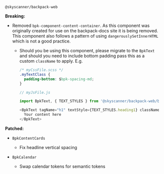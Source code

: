 `@skyscanner/backpack-web`

**Breaking:**
- Removed `bpk-component-content-container`. As this component was originally created for use on the backpack-docs site it is being removed. This component also follows a pattern of using `dangerouslySetInnerHTML` which is not a good practice.
  - Should you be using this component, please migrate to the `BpkText` and should you need to include bottom padding pass this as a custom `className` to apply. E.g.

    ```css
    /* myCssFile.scss */
    .myTextClass {
      padding-bottom: $bpk-spacing-md;
    }
    ```
    ```javascript
    // myJsFile.js
    
    import BpkText, { TEXT_STYLES } from '@skyscanner/backpack-web/bpk-component-text';

    <BpkText tagName="h1" textStyle={TEXT_STYLES.heading1} className='myTextClass'>
      Your content here
    </BpkText>
    ```

**Patched:**
  - `BpkContentCards`
    - Fix headline vertical spacing
  
  - `BpkCalendar`
    - Swap calendar tokens for semantic tokens
